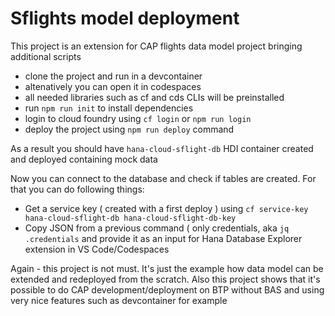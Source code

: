 # Sflights model deployment
This project is an extension for CAP flights data model project bringing additional scripts

- clone the project and run in a devcontainer
- altenatively you can open it in codespaces
- all needed libraries  such as cf and cds CLIs will be preinstalled
- run `npm run init` to install dependencies
- login to cloud foundry using `cf login` or `npm run login`
- deploy the project using `npm run deploy` command

As a result you should have `hana-cloud-sflight-db` HDI container created and deployed containing mock data

Now you can connect to the database and check if tables are created. For that you can do following things:
- Get a service key ( created with a first deploy ) using `cf service-key hana-cloud-sflight-db hana-cloud-sflight-db-key`
- Copy JSON from a previous command ( only credentials, aka `jq .credentials` and provide it as an input for Hana Database Explorer extension in VS Code/Codespaces

Again - this project is not must. It's just the example how data model can be extended and redeployed from the scratch. Also this project shows that it's possible to do CAP development/deployment on BTP without BAS and using very nice features such as devcontainer for example
  

